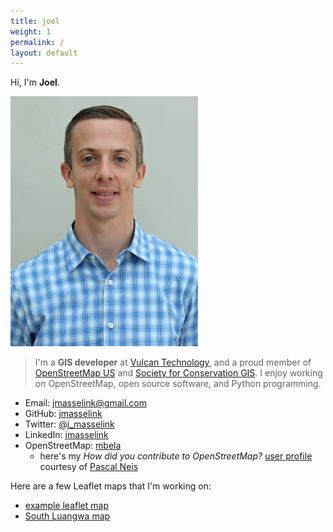 ```yaml
---
title: joel
weight: 1
permalink: /
layout: default
---
```


Hi, I'm **Joel**.

[comment]:![joelm](/images/Masselink-edit.jpg)
<img src="/images/Masselink-edit.jpg" alt="alt text" width="300px" height="400px"/>

>I'm a **GIS developer** at [Vulcan Technology](http://www.vulcan.com/technology), and a proud member of [OpenStreetMap US](http://openstreetmap.org) and [Society for Conservation GIS](http://scgis.org). I enjoy working on OpenStreetMap, open source software, and Python programming.

* Email: [jmasselink@gmail.com](mailto:christyheaton@gmail.com)
* GitHub: [jmasselink](http://github.com/jmasselink)
* Twitter: [@j_masselink](http://twitter.com/j_masselink)
* LinkedIn: [jmasselink](https://www.linkedin.com/in/jmasselink)
* OpenStreetMap: [mbela](http://www.openstreetmap.org/user/mbela)  
    -  here's my *How did you contribute to OpenStreetMap?* [user profile](http://hdyc.neis-one.org/?mbela) courtesy of [Pascal Neis](http://neis-one.org)


Here are a few Leaflet maps that I'm working on:
* [example leaflet map](/maps/leaflet-map.html)
* [South Luangwa map](/maps/SLuangwa-map.html)

